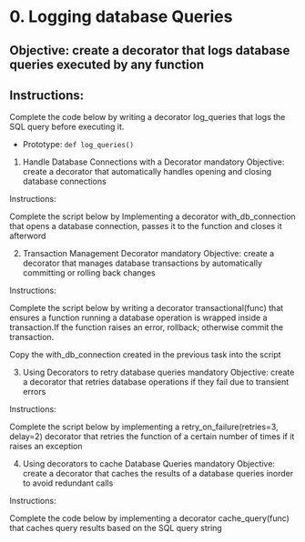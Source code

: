 # 0. Logging database Queries

## Objective: create a decorator that logs database queries executed by any function

## Instructions:

Complete the code below by writing a decorator log_queries that logs the SQL query before executing it.

- Prototype: `def log_queries()`

1. Handle Database Connections with a Decorator
mandatory
Objective: create a decorator that automatically handles opening and closing database connections

Instructions:

Complete the script below by Implementing a decorator with_db_connection that opens a database connection, passes it to the function and closes it afterword

2. Transaction Management Decorator
mandatory
Objective: create a decorator that manages database transactions by automatically committing or rolling back changes

Instructions:

Complete the script below by writing a decorator transactional(func) that ensures a function running a database operation is wrapped inside a transaction.If the function raises an error, rollback; otherwise commit the transaction.

Copy the with_db_connection created in the previous task into the script

3. Using Decorators to retry database queries
mandatory
Objective: create a decorator that retries database operations if they fail due to transient errors

Instructions:

Complete the script below by implementing a retry_on_failure(retries=3, delay=2) decorator that retries the function of a certain number of times if it raises an exception

4. Using decorators to cache Database Queries
mandatory
Objective: create a decorator that caches the results of a database queries inorder to avoid redundant calls

Instructions:

Complete the code below by implementing a decorator cache_query(func) that caches query results based on the SQL query string